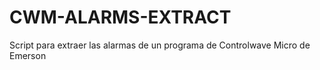 # CWM-ALARMS-EXTRACT
Script para extraer las alarmas de un programa de Controlwave Micro de Emerson
